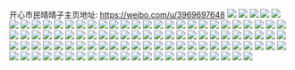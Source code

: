 开心市民晴晴子主页地址: https://weibo.com/u/3969697648 
![](https://wx4.sinaimg.cn/mw2000/ec9cc770ly1h9f5jhg7vlj20wr1z0ka0.jpg) 
![](https://wx4.sinaimg.cn/mw2000/ec9cc770ly1h9euqf8l10j20u00u0jzj.jpg) 
![](https://wx4.sinaimg.cn/mw2000/ec9cc770ly1h9euqfnvcuj20u0140ahv.jpg) 
![](https://wx4.sinaimg.cn/mw2000/ec9cc770ly1h9euqetxhyj20u0140wl3.jpg) 
![](https://wx4.sinaimg.cn/mw2000/ec9cc770ly1h9euqgkzkej20u014010y.jpg) 
![](https://wx4.sinaimg.cn/mw2000/ec9cc770ly1h9euqg2os7j20u0140qcg.jpg) 
![](https://wx4.sinaimg.cn/mw2000/ec9cc770ly1h9euqh4cc0j20u0140aiz.jpg) 
![](https://wx4.sinaimg.cn/mw2000/ec9cc770ly1h9euqhuzmpj20u014044m.jpg) 
![](https://wx4.sinaimg.cn/mw2000/ec9cc770ly1h9euqejiewj20u0140wnj.jpg) 
![](https://wx4.sinaimg.cn/mw2000/ec9cc770ly1h9euqhg1xfj20u0140ahk.jpg) 
![](https://wx4.sinaimg.cn/mw2000/ec9cc770ly1h905d43e34j22c02c07wk.jpg) 
![](https://wx4.sinaimg.cn/mw2000/ec9cc770ly1h905d5rq0bj22c02c0npf.jpg) 
![](https://wx4.sinaimg.cn/mw2000/ec9cc770ly1h905d7nsb6j22c02c07wk.jpg) 
![](https://wx4.sinaimg.cn/mw2000/ec9cc770ly1h905d99oyhj22c02c07wj.jpg) 
![](https://wx4.sinaimg.cn/mw2000/ec9cc770ly1h905dcf4tmj22c02c0kjm.jpg) 
![](https://wx4.sinaimg.cn/mw2000/ec9cc770ly1h905degi64j22au2auqv6.jpg) 
![](https://wx4.sinaimg.cn/mw2000/ec9cc770ly1h905dfgdqyj20k80qzdp4.jpg) 
![](https://wx4.sinaimg.cn/mw2000/ec9cc770ly1h905dfrvzgj20kj0rdn4y.jpg) 
![](https://wx4.sinaimg.cn/mw2000/ec9cc770ly1h905cz6jmvj20jt0qf45t.jpg) 
![](https://wx4.sinaimg.cn/mw2000/ec9cc770ly1h8yvj6lreej20q30q4q7a.jpg) 
![](https://wx4.sinaimg.cn/mw2000/ec9cc770ly1h8yvj5z230j20zg0zgn2j.jpg) 
![](https://wx4.sinaimg.cn/mw2000/ec9cc770ly1h8t57x6fo6j22c02c01ky.jpg) 
![](https://wx4.sinaimg.cn/mw2000/ec9cc770ly1h8ohn37gp8j22c0340u10.jpg) 
![](https://wx4.sinaimg.cn/mw2000/ec9cc770ly1h8ohmoxz7jj21xu2l44qs.jpg) 
![](https://wx4.sinaimg.cn/mw2000/ec9cc770ly1h8ohlxepbtj22422teb2b.jpg) 
![](https://wx4.sinaimg.cn/mw2000/ec9cc770ly1h8ohlo52fnj22bc3344qr.jpg) 
![](https://wx4.sinaimg.cn/mw2000/ec9cc770ly1h8ohlfvmlij22222qqu0z.jpg) 
![](https://wx4.sinaimg.cn/mw2000/ec9cc770ly1h8ohkscua1j20u0140nar.jpg) 
![](https://wx4.sinaimg.cn/mw2000/ec9cc770ly1h8evy1rn9rj22c02c0hdu.jpg) 
![](https://wx4.sinaimg.cn/mw2000/ec9cc770ly1h8dt7l2um7j21ka255hdt.jpg) 
![](https://wx4.sinaimg.cn/mw2000/ec9cc770ly1h8cto6pehqj22c02c0npg.jpg) 
![](https://wx4.sinaimg.cn/mw2000/ec9cc770ly1h8ctnvu8dcj22c02c0hdv.jpg) 
![](https://wx4.sinaimg.cn/mw2000/ec9cc770ly1h8ctohebchj22c02c0qv7.jpg) 
![](https://wx4.sinaimg.cn/mw2000/ec9cc770ly1h8ctootf6qj22c02c0hdv.jpg) 
![](https://wx4.sinaimg.cn/mw2000/ec9cc770ly1h8ctormi0jj20zj1cjtpq.jpg) 
![](https://wx4.sinaimg.cn/mw2000/ec9cc770ly1h8ctovb1anj22c02c0npd.jpg) 
![](https://wx4.sinaimg.cn/mw2000/ec9cc770ly1h8ctp5afugj22c02c0u0y.jpg) 
![](https://wx4.sinaimg.cn/mw2000/ec9cc770ly1h8ctpbwdujj22c02c0hdv.jpg) 
![](https://wx4.sinaimg.cn/mw2000/ec9cc770ly1h8ctp0fnjzj22c02c0qv6.jpg) 
![](https://wx4.sinaimg.cn/mw2000/ec9cc770ly1h895esymo4j20u07gye81.jpg) 
![](https://wx4.sinaimg.cn/mw2000/ec9cc770ly1h895ewp45mj20u04zg1kb.jpg) 
![](https://wx4.sinaimg.cn/mw2000/ec9cc770ly1h895eo65caj20u04zzb29.jpg) 
![](https://wx4.sinaimg.cn/mw2000/ec9cc770ly1h895emz4vsj20u045xkjl.jpg) 
![](https://wx4.sinaimg.cn/mw2000/ec9cc770ly1h895ejqyh6j20u06ntu0y.jpg) 
![](https://wx4.sinaimg.cn/mw2000/ec9cc770ly1h895elg5jcj20u05u0x6p.jpg) 
![](https://wx4.sinaimg.cn/mw2000/ec9cc770ly1h895ermxn2j20u06n1b2a.jpg) 
![](https://wx4.sinaimg.cn/mw2000/ec9cc770ly1h895fo3zrrj20u04y3x6p.jpg) 
![](https://wx4.sinaimg.cn/mw2000/ec9cc770ly1h895epgb1fj20u04zzhdt.jpg) 
![](https://wx4.sinaimg.cn/mw2000/ec9cc770ly1h85y49a2z4j20u00u0tcs.jpg) 
![](https://wx4.sinaimg.cn/mw2000/ec9cc770ly1h85y4dczr7j20n00n0jva.jpg) 
![](https://wx4.sinaimg.cn/mw2000/ec9cc770ly1h85y4ccaqij20u00u0wk5.jpg) 
![](https://wx4.sinaimg.cn/mw2000/ec9cc770ly1h7xwnycs14j20u013y44q.jpg) 
![](https://wx4.sinaimg.cn/mw2000/ec9cc770ly1h7hbuk5vdtj20u013ztem.jpg) 
![](https://wx4.sinaimg.cn/mw2000/ec9cc770ly1h7gjo7njsmj21m225djwb.jpg) 
![](https://wx4.sinaimg.cn/mw2000/ec9cc770ly1h7gjo5y2klj21ko23i4qp.jpg) 
![](https://wx4.sinaimg.cn/mw2000/ec9cc770ly1h7gjoc4i6oj21kn23jn32.jpg) 
![](https://wx4.sinaimg.cn/mw2000/ec9cc770ly1h7ctwjtzrxj214f14f7ao.jpg) 
![](https://wx4.sinaimg.cn/mw2000/ec9cc770ly1h72rqstv8vj21iv24thdt.jpg) 
![](https://wx4.sinaimg.cn/mw2000/ec9cc770ly1h72rqx3jylj21id246n4u.jpg) 
![](https://wx4.sinaimg.cn/mw2000/ec9cc770ly1h72rquz3tyj21h12287wh.jpg) 
![](https://wx4.sinaimg.cn/mw2000/ec9cc770ly1h6tlb3x9hsj20u01fw0w4.jpg) 
![](https://wx4.sinaimg.cn/mw2000/ec9cc770ly1h6t94qp9z5j20u013zjzn.jpg) 
![](https://wx4.sinaimg.cn/mw2000/ec9cc770ly1h6t94v27o7j20u0140jz0.jpg) 
![](https://wx4.sinaimg.cn/mw2000/ec9cc770ly1h6t94to0jxj20u0140djd.jpg) 
![](https://wx4.sinaimg.cn/mw2000/ec9cc770ly1h6gtkr6v3yj20v11cwt9m.jpg) 
![](https://wx4.sinaimg.cn/mw2000/ec9cc770ly1h5ivl5gkw8j22bc334b2c.jpg) 
![](https://wx4.sinaimg.cn/mw2000/ec9cc770ly1h5iviwxjk5j22c033y7wm.jpg) 
![](https://wx4.sinaimg.cn/mw2000/ec9cc770ly1h5ivjh82xsj22c033y1l2.jpg) 
![](https://wx4.sinaimg.cn/mw2000/ec9cc770ly1h5ivgh8hapj22c033yhdz.jpg) 
![](https://wx4.sinaimg.cn/mw2000/ec9cc770ly1h5ivicly69j22lr3h0qvb.jpg) 
![](https://wx4.sinaimg.cn/mw2000/ec9cc770ly1h5ivjx3urkj22c033y4qs.jpg) 
![](https://wx4.sinaimg.cn/mw2000/ec9cc770ly1h5ivh71qmtj22bc334npf.jpg) 
![](https://wx4.sinaimg.cn/mw2000/ec9cc770ly1h5ivki5hnbj22c033yx6t.jpg) 
![](https://wx4.sinaimg.cn/mw2000/ec9cc770ly1h5ivh1z07dj22dc35qe86.jpg) 
![](https://wx4.sinaimg.cn/mw2000/ec9cc770ly1h5i4rluna9j21621k27wh.jpg) 
![](https://wx4.sinaimg.cn/mw2000/ec9cc770ly1h5i4rnst9ej215h1ja4qp.jpg) 
![](https://wx4.sinaimg.cn/mw2000/ec9cc770ly1h52xqlkk5aj22c02c0e83.jpg) 
![](https://wx4.sinaimg.cn/mw2000/ec9cc770ly1h52xqn3x1uj22c02c07wj.jpg) 
![](https://wx4.sinaimg.cn/mw2000/ec9cc770ly1h52xqqjyvyj22c02c0npe.jpg) 
![](https://wx4.sinaimg.cn/mw2000/ec9cc770ly1h52xqrm1jvj22c02c04qr.jpg) 
![](https://wx4.sinaimg.cn/mw2000/ec9cc770ly1h52xqp0xe8j22c02c0x6r.jpg) 
![](https://wx4.sinaimg.cn/mw2000/ec9cc770ly1h52xqszgl0j22c02c0npe.jpg) 
![](https://wx4.sinaimg.cn/mw2000/ec9cc770ly1h52xqjfwufj22c02c0kjn.jpg) 
![](https://wx4.sinaimg.cn/mw2000/ec9cc770ly1h52xquo1x4j22c02c04qs.jpg) 
![](https://wx4.sinaimg.cn/mw2000/ec9cc770ly1h52xqw12qsj22c02c0u0y.jpg) 
![](https://wx4.sinaimg.cn/mw2000/ec9cc770ly1h4uxlkgsnkj22c02c0b2a.jpg) 
![](https://wx4.sinaimg.cn/mw2000/ec9cc770ly1h4p0ho0kj5j215s1kw4qp.jpg) 
![](https://wx4.sinaimg.cn/mw2000/ec9cc770ly1h4p0hmm3itj21191k51kx.jpg) 
![](https://wx4.sinaimg.cn/mw2000/ec9cc770ly1h4d9qjyr4jj219h3h0x6r.jpg) 
![](https://wx4.sinaimg.cn/mw2000/ec9cc770ly1h4d9pu7d12j20xc2job2a.jpg) 
![](https://wx4.sinaimg.cn/mw2000/ec9cc770ly1h4d9px4aitj20xc2df7wh.jpg) 
![](https://wx4.sinaimg.cn/mw2000/ec9cc770ly1h4d9pt8p2xj20uk3tbkjn.jpg) 
![](https://wx4.sinaimg.cn/mw2000/ec9cc770ly1h4d9pveewij20uk53c7wj.jpg) 
![](https://wx4.sinaimg.cn/mw2000/ec9cc770ly1h4d9py6p8wj20uk53c4qr.jpg) 
![](https://wx4.sinaimg.cn/mw2000/ec9cc770ly1h4d9pw6od8j20uk2ibhdt.jpg) 
![](https://wx4.sinaimg.cn/mw2000/ec9cc770ly1h4d9qmrms9j215o5rvhdv.jpg) 
![](https://wx4.sinaimg.cn/mw2000/ec9cc770ly1h4d9qr2g97j215o8u4u11.jpg) 
![](https://wx4.sinaimg.cn/mw2000/ec9cc770ly1h48w0y7o73j22c02c0e83.jpg) 
![](https://wx4.sinaimg.cn/mw2000/ec9cc770ly1h48w0z8mpwj22c02c2x6p.jpg) 
![](https://wx4.sinaimg.cn/mw2000/ec9cc770ly1h48w0wxhahj225e25ex6p.jpg) 
![](https://wx4.sinaimg.cn/mw2000/ec9cc770ly1h41x4y6tlhj216s225e81.jpg) 
![](https://wx4.sinaimg.cn/mw2000/ec9cc770ly1h41x4ytn8cj219s270hdt.jpg) 
